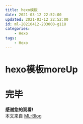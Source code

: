 ```yaml
---
title: hexo模板
date: 2021-03-12 22:52:00
updated: 2021-03-12 22:52:00
id: ml-20210412-203000-g118
categories:
	- Hexo
tags: 
	- Hexo
---
```



# hexo模板moreUp


<!--more-->

<!-- 
id: ml-20210412-203000-g118
每次使用自觉+1.
-->

# 完毕

**感谢您的观看!**  
本文来自 [ML-Blog][ML-Blog_Link]

<!-- 图片 -->

<!-- 链接 -->

<!-- 水印 -->
[ML-Blog_Link]:https://userminghaoli.github.io/ "我的博客"
